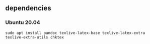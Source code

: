 ## dependencies

### Ubuntu 20.04

```
sudo apt install pandoc texlive-latex-base texlive-latex-extra texlive-extra-utils chktex
```
